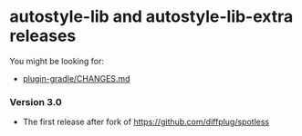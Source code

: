 # autostyle-lib and autostyle-lib-extra releases

You might be looking for:

- [plugin-gradle/CHANGES.md](plugin-gradle/CHANGES.md)

### Version 3.0

* The first release after fork of https://github.com/diffplug/spotless
